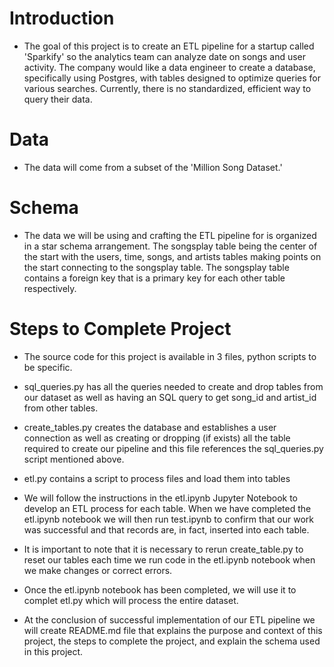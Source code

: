 # Introduction

- The goal of this project is to create an ETL pipeline for a startup called 'Sparkify' so the analytics team can analyze date on songs and user activity. The company would like a data engineer to create a database, specifically using Postgres, with tables designed to optimize queries for various searches. Currently, there is no standardized, efficient way to query their data. 

# Data

- The data will come from a subset of the 'Million Song Dataset.'

# Schema

- The data we will be using and crafting the ETL pipeline for is organized in a star schema arrangement. The songsplay table being the center of the start with the users, time, songs, and artists tables making points on the start connecting to the songsplay table. The songsplay table contains a foreign key that is a primary key for each other table respectively. 

# Steps to Complete Project

- The source code for this project is available in 3 files, python scripts to be specific. 

- sql_queries.py has all the queries needed to create and drop tables from our dataset as well as having an SQL query to get song_id and artist_id from other tables.

- create_tables.py creates the database and establishes a user connection as well as creating or dropping (if exists) all the table required to create our pipeline and this file references the sql_queries.py script mentioned above.

- etl.py contains a script to process files and load them into tables

- We will follow the instructions in the etl.ipynb Jupyter Notebook to develop an ETL process for each table. When we have completed the etl.ipynb notebook we will then run test.ipynb to confirm that our work was successful and that records are, in fact, inserted into each table. 

- It is important to note that it is necessary to rerun create_table.py to reset our tables each time we run code in the etl.ipynb notebook when we make changes or correct errors.

- Once the etl.ipynb notebook has been completed, we will use it to complet etl.py which will process the entire dataset. 

- At the conclusion of successful implementation of our ETL pipeline we will create README.md file that explains the purpose and context of this project, the steps to complete the project, and explain the schema used in this project.